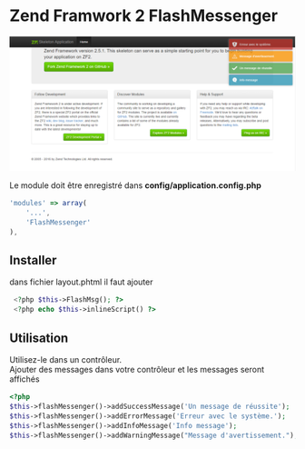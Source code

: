 
# Zend Framwork 2 FlashMessenger 

![alt tag](https://raw.githubusercontent.com/jenzri-nizar/Zf2-FlashMessenger/master/asset/screen-shot.png)




Le module doit être enregistré dans **config/application.config.php**

```javascript
'modules' => array(
    '...',
    'FlashMessenger'
),
```

## Installer

dans fichier layout.phtml il faut ajouter 
```php
 <?php $this->FlashMsg(); ?>
 <?php echo $this->inlineScript() ?>
```
## **Utilisation**

Utilisez-le dans un contrôleur. <br/>
Ajouter des messages dans votre contrôleur et les messages seront affichés

```php
<?php
$this->flashMessenger()->addSuccessMessage('Un message de réussite');
$this->flashMessenger()->addErrorMessage('Erreur avec le système.');
$this->flashMessenger()->addInfoMessage('Info message');
$this->flashMessenger()->addWarningMessage("Message d'avertissement.");
```